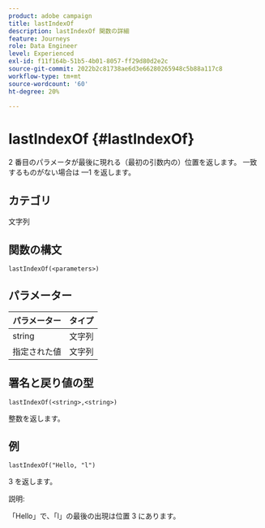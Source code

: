 ```yaml
---
product: adobe campaign
title: lastIndexOf
description: lastIndexOf 関数の詳細
feature: Journeys
role: Data Engineer
level: Experienced
exl-id: f11f164b-51b5-4b01-8057-ff29d80d2e2c
source-git-commit: 2022b2c81738ae6d3e66280265948c5b88a117c8
workflow-type: tm+mt
source-wordcount: '60'
ht-degree: 20%

---
```


# lastIndexOf {#lastIndexOf}

2 番目のパラメータが最後に現れる（最初の引数内の）位置を返します。 一致するものがない場合は —1 を返します。

## カテゴリ

文字列

## 関数の構文

`lastIndexOf(<parameters>)`

## パラメーター

| パラメーター | タイプ |
|-----------|------------------|
| string | 文字列 |
| 指定された値 | 文字列 |

## 署名と戻り値の型

`lastIndexOf(<string>,<string>)`

整数を返します。

## 例

`lastIndexOf("Hello, "l")`

3 を返します。

説明:

「Hello」で、「l」の最後の出現は位置 3 にあります。
